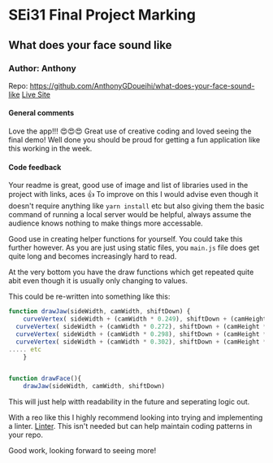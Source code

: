 # SEi31 Final Project Marking

## What does your face sound like
### Author: Anthony
Repo: https://github.com/AnthonyGDoueihi/what-does-your-face-sound-like
[Live Site](https://anthonygdoueihi.github.io/what-does-your-face-sound-like/)

#### General comments
Love the app!!! 😍😍😍 Great use of creative coding and loved seeing the final demo! Well done you should be proud for getting a fun application like this working in the week.

#### Code feedback
Your readme is great, good use of image and list of libraries used in the project with links, aces 👍
To improve on this I would advise even though it doesn't require anything like `yarn install` etc but also giving them the basic command of running a local server would be helpful, always assume the audience knows nothing to make things more accessable.

Good use in creating helper functions for yourself. You could take this further however. As you are just using static files, you `main.js` file does get quite long and becomes increasingly hard to read.

At the very bottom you have the draw functions which get repeated quite abit even though it is usually only changing to values.

This could be re-written into something like this:

```js
function drawJaw(sideWidth, camWidth, shiftDown) {
	curveVertex( sideWidth + (camWidth * 0.249), shiftDown + (camHeight * 0.319));
  curveVertex( sideWidth + (camWidth * 0.272), shiftDown + (camHeight * 0.385));
  curveVertex( sideWidth + (camWidth * 0.298), shiftDown + (camHeight * 0.451));
  curveVertex( sideWidth + (camWidth * 0.302), shiftDown + (camHeight * 0.506));
..... etc
	}


function drawFace(){
	drawJaw(sideWidth, camWidth, shiftDown)
```

This will just help witth readability in the future and seperating logic out.

With a reo like this I highly recommend looking into trying and implementing a linter. [Linter](https://eslint.org/). This isn't needed but can help maintain coding patterns in your repo.

Good work, looking forward to seeing more!
